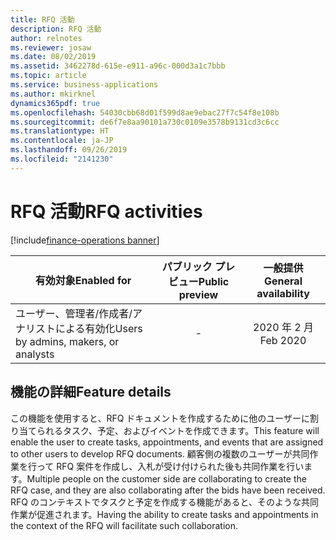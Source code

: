 ```yaml
---
title: RFQ 活動
description: RFQ 活動
author: relnotes
ms.reviewer: josaw
ms.date: 08/02/2019
ms.assetid: 3462278d-615e-e911-a96c-000d3a1c7bbb
ms.topic: article
ms.service: business-applications
ms.author: mkirknel
dynamics365pdf: true
ms.openlocfilehash: 54030cbb68d01f599d8ae9ebac27f7c54f8e108b
ms.sourcegitcommit: de6f7e8aa90101a730c0109e3578b9131cd3c6cc
ms.translationtype: HT
ms.contentlocale: ja-JP
ms.lasthandoff: 09/26/2019
ms.locfileid: "2141230"
---
```

# <a name="rfq-activities"></a><span data-ttu-id="addb7-103">RFQ 活動</span><span class="sxs-lookup"><span data-stu-id="addb7-103">RFQ activities</span></span>
[!include[finance-operations banner](../includes/finance-operations.md)]

| <span data-ttu-id="addb7-104">有効対象</span><span class="sxs-lookup"><span data-stu-id="addb7-104">Enabled for</span></span>    |  <span data-ttu-id="addb7-105">パブリック プレビュー</span><span class="sxs-lookup"><span data-stu-id="addb7-105">Public preview</span></span> | <span data-ttu-id="addb7-106">一般提供</span><span class="sxs-lookup"><span data-stu-id="addb7-106">General availability</span></span> | 
| ---------- | :----------: |:----------: |
|<span data-ttu-id="addb7-107">ユーザー、管理者/作成者/アナリストによる有効化</span><span class="sxs-lookup"><span data-stu-id="addb7-107">Users by admins, makers, or analysts</span></span>|-| <span data-ttu-id="addb7-108">2020 年 2 月</span><span class="sxs-lookup"><span data-stu-id="addb7-108">Feb 2020</span></span>|






## <a name="feature-details"></a><span data-ttu-id="addb7-109">機能の詳細</span><span class="sxs-lookup"><span data-stu-id="addb7-109">Feature details</span></span>
<!--feature detail start -->
<span data-ttu-id="addb7-110">この機能を使用すると、RFQ ドキュメントを作成するために他のユーザーに割り当てられるタスク、予定、およびイベントを作成できます。</span><span class="sxs-lookup"><span data-stu-id="addb7-110">This feature will enable the user to create tasks, appointments, and events that are assigned to other users to develop RFQ documents.</span></span> <span data-ttu-id="addb7-111">顧客側の複数のユーザーが共同作業を行って RFQ 案件を作成し、入札が受け付けられた後も共同作業を行います。</span><span class="sxs-lookup"><span data-stu-id="addb7-111">Multiple people on the customer side are collaborating to create the RFQ case, and they are also collaborating after the bids have been received.</span></span> <span data-ttu-id="addb7-112">RFQ のコンテキストでタスクと予定を作成する機能があると、そのような共同作業が促進されます。</span><span class="sxs-lookup"><span data-stu-id="addb7-112">Having the ability to create tasks and appointments in the context of the RFQ will facilitate such collaboration.</span></span>
<!--feature detail end -->











